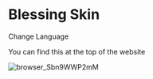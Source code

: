 # Blessing Skin

Change Language

You can find this at the top of the website

![browser_Sbn9WWP2mM](https://user-images.githubusercontent.com/87885053/207530486-d608a77c-2d50-4612-a3d1-7aa8c70c225b.png)


